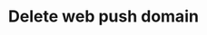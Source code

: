 ---
title: Delete web push domain
excerpt: The method is used for deleting a domain for web push notifications.
api:
  file: yespo.json
  operationId: deleteWebPushDomain
hidden: false
---